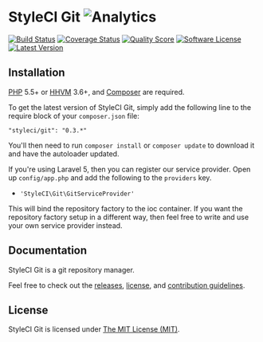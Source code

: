 # StyleCI Git ![Analytics](https://ga-beacon.appspot.com/UA-60053271-6/StyleCI/Git?pixel)


<a href="https://travis-ci.org/StyleCI/Git"><img src="https://img.shields.io/travis/StyleCI/Git/master.svg?style=flat-square" alt="Build Status"></img></a>
<a href="https://scrutinizer-ci.com/g/StyleCI/Git/code-structure"><img src="https://img.shields.io/scrutinizer/coverage/g/StyleCI/Git.svg?style=flat-square" alt="Coverage Status"></img></a>
<a href="https://scrutinizer-ci.com/g/StyleCI/Git"><img src="https://img.shields.io/scrutinizer/g/StyleCI/Git.svg?style=flat-square" alt="Quality Score"></img></a>
<a href="LICENSE"><img src="https://img.shields.io/badge/license-MIT-brightgreen.svg?style=flat-square" alt="Software License"></img></a>
<a href="https://github.com/StyleCI/Git/releases"><img src="https://img.shields.io/github/release/StyleCI/Git.svg?style=flat-square" alt="Latest Version"></img></a>


## Installation

[PHP](https://php.net) 5.5+ or [HHVM](http://hhvm.com) 3.6+, and [Composer](https://getcomposer.org) are required.

To get the latest version of StyleCI Git, simply add the following line to the require block of your `composer.json` file:

```
"styleci/git": "0.3.*"
```

You'll then need to run `composer install` or `composer update` to download it and have the autoloader updated.

If you're using Laravel 5, then you can register our service provider. Open up `config/app.php` and add the following to the `providers` key.

* `'StyleCI\Git\GitServiceProvider'`

This will bind the repository factory to the ioc container. If you want the repository factory setup in a different way, then feel free to write and use your own service provider instead.


## Documentation

StyleCI Git is a git repository manager.

Feel free to check out the [releases](https://github.com/StyleCI/Git/releases), [license](LICENSE), and [contribution guidelines](CONTRIBUTING.md).


## License

StyleCI Git is licensed under [The MIT License (MIT)](LICENSE).
